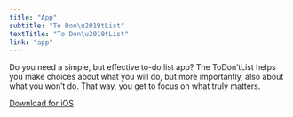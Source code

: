```yaml
---
title: "App"
subtitle: "To Don\u2019tList"
textTitle: "To Don\u2019tList"
link: "app"
---
```

Do you need a simple, but effective to-do list app? The ToDon’tList helps you make choices about what you will do, but more importantly, also about what you won’t do. That way, you get to focus on what truly matters. 

[Download for iOS](https://itunes.apple.com/nl/app/todontlist/id1108348991?l=en&mt=8)